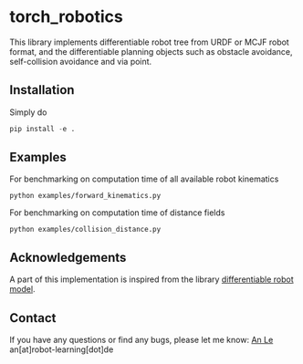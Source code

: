 # torch_robotics

This library implements differentiable robot tree from URDF or MCJF robot format, and the differentiable planning objects such as obstacle avoidance, self-collision avoidance and via point.

## Installation

Simply do

```python
pip install -e .
```

## Examples

For benchmarking on computation time of all available robot kinematics

```azure
python examples/forward_kinematics.py
```

For benchmarking on computation time of distance fields

```azure
python examples/collision_distance.py
```

## Acknowledgements

A part of this implementation is inspired from the library [differentiable robot model](https://github.com/facebookresearch/differentiable-robot-model).

## Contact

If you have any questions or find any bugs, please let me know: [An Le](https://www.ias.informatik.tu-darmstadt.de/Team/AnThaiLe) an[at]robot-learning[dot]de
